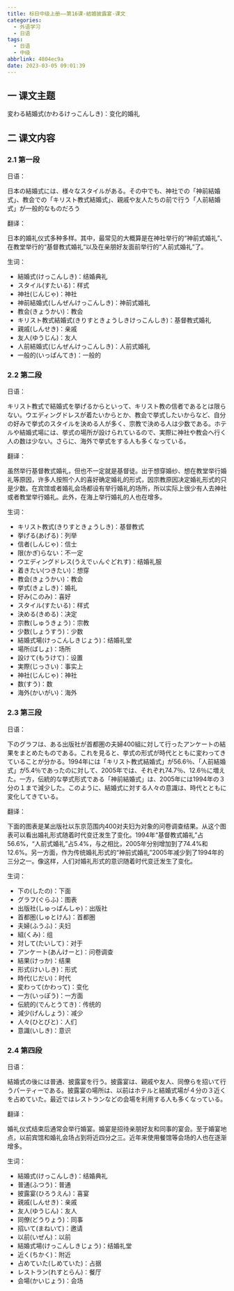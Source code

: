 ```yaml
---
title: 标日中级上册——第16课-結婚披露宴-课文
categories:
  - 外语学习
  - 日语
tags:
  - 日语
  - 中级
abbrlink: 4804ec9a
date: 2023-03-05 09:01:39
---
```

## 一 课文主题

変わる結婚式(かわるけっこんしき)：变化的婚礼

<!--more-->

## 二 课文内容

### 2.1 第一段

日语：

日本の結婚式には、様々なスタイルがある。その中でも、神社での「神前結婚式」、教会での「キリスト教式結婚式」、親戚や友人たちの前で行う「人前結婚式」が一般的なものだろう

翻译：

日本的婚礼仪式多种多样。其中，最常见的大概算是在神社举行的“神前式婚礼”、在教堂举行的“基督教式婚礼”以及在亲朋好友面前举行的“人前式婚礼”了。

生词：

* 結婚式(けっこんしき)：结婚典礼
* スタイル(すたいる)：样式
* 神社(じんじゃ)：神社
* 神前結婚式(しんぜんけっこんしき)：神前式婚礼
* 教会(きょうかい)：教会
* キリスト教式結婚式(きりすときょうしきけっこんしき)：基督教式婚礼
* 親戚(しんせき)：亲戚
* 友人(ゆうじん)：友人
* 人前結婚式(じんぜんけっこんしき)：人前式婚礼
* 一般的(いっぱんてき)：一般的

### 2.2 第二段

日语：

キリスト教式で結婚式を挙げるからといって、キリスト教の信者であるとは限らない。ウエディングドレスが着たいからとか、教会で挙式したいからなど、自分の好みで挙式のスタイルを決める人が多く、宗教で決める人は少数である。ホテルや結婚式場には、挙式の場所が設けられているので、実際に神社や教会へ行く人の数は少ない。さらに、海外で挙式をする人も多くなっている。

翻译：

虽然举行基督教式婚礼，但也不一定就是基督徒。出于想穿婚纱、想在教堂举行婚礼等原因，许多人按照个人的喜好确定婚礼的形式，因宗教原因决定婚礼形式的只是少数。在宾馆或者婚礼会场都设有举行婚礼的场所，所以实际上很少有人去神社或者教堂举行婚礼。此外，在海上举行婚礼的人也在增多。

生词：

* キリスト教式(きりすときょうしき)：基督教式
* 挙げる(あげる)：列举
* 信者(しんじゃ)：信士
* 限(かぎ)らない：不一定
* ウエディングドレス(うえでぃんぐどれす)：结婚礼服
* 着きたい(つきたい)：想穿
* 教会(きょうかい)：教会
* 挙式(きょしき)：婚礼
* 好み(このみ)：喜好
* スタイル(すたいる)：样式
* 決める(きめる)：决定
* 宗教(しゅうきょう)：宗教
* 少数(しょうすう)：少数
* 結婚式場(けっこんしきじょう)：结婚礼堂
* 場所(ばしょ)：场所
* 設けて(もうけて)：设置
* 実際(じっさい)：事实上
* 神社(じんじゃ)：神社
* 数(すう)：数
* 海外(かいがい)：海外

### 2.3 第三段

日语：

下のグラフは、ある出版社が首都圏の夫婦400組に対して行ったアンケートの結果をまとめたものである。これを見ると、挙式の形式が時代とともに変わってきていることが分かる。1994年には「キリスト教式結婚式」が56.6％、「人前結婚式」が5.4％であったのに対して、2005年では、それぞれ74.7％、12.6％に増えた。一方，伝統的な挙式形式である「神前結婚式」は、2005年には1994年の３分の１まで減少した。このように、結婚式に対する人々の意識は、時代とともに変化してきている。

翻译：

下面的图表是某出版社以东京范围内400对夫妇为对象的问卷调查结果。从这个图表可以看出婚礼形式随着时代变迁发生了变化。1994年“基督教式婚礼”占56.6%，“人前式婚礼”占5.4%，与之相比，2005年分别增加到了74.4%和12.6%。另一方面，作为传统婚礼形式的“神前式婚礼”2005年减少到了1994年的三分之一。像这样，人们对婚礼形式的意识随着时代变迁发生了变化。

生词：

* 下の(したの)：下面
* グラフ(ぐらふ)：图表
* 出版社(しゅっぱんしゃ)：出版社
* 首都圏(しゅとけん)：首都圏
* 夫婦(ふうふ)：夫妇
* 組(くみ)：组
* 対して(たいして)：对于
* アンケート(あんけーと)：问卷调查
* 結果(けっか)：结果
* 形式(けいしき)：形式
* 時代(じだい)：时代
* 変わって(かわって)：变化
* 一方(いっぽう)：一方面
* 伝統的(でんとうてき)：传统的
* 減少(げんしょう)：减少
* 人々(ひとびと)：人们
* 意識(いしき)：意识

### 2.4 第四段

日语：

結婚式の後には普通、披露宴を行う。披露宴は、親戚や友人、同僚らを招いて行うパーティーである。披露宴の場所は、以前はホテルと結婚式場が４分の３近くを占めていた。最近ではレストランなどの会場を利用する人も多くなっている。

翻译：

婚礼仪式结束后通常会举行婚宴。婚宴是招待亲朋好友和同事的宴会。至于婚宴地点，以前宾馆和婚礼会场占到将近四分之三。近年来使用餐馆等会场的人也在逐渐增多。

生词：

* 結婚式(けっこんしき)：结婚典礼
* 普通(ふつう)：普通
* 披露宴(ひろうえん)：喜宴
* 親戚(しんせき)：亲戚
* 友人(ゆうじん)：友人
* 同僚(どうりょう)：同事
* 招いて(まねいて)：邀请
* 以前(いぜん)：以前
* 結婚式場(けっこんしきじょう)：结婚礼堂
* 近く(ちかく)：附近
* 占めていた(しめていた)：占据
* レストラン(れすとらん)：餐厅
* 会場(かいじょう)：会场

